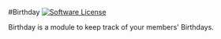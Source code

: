 #Birthday
[![Software License](https://img.shields.io/badge/license-GPL-brightgreen.svg?style=flat)](LICENSE) 

Birthday is a module to keep track of your members' Birthdays.
